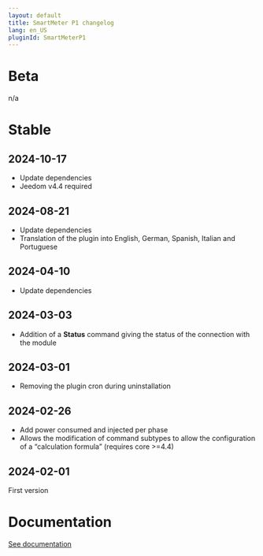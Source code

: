 ```yaml
---
layout: default
title: SmartMeter P1 changelog
lang: en_US
pluginId: SmartMeterP1
---
```


# Beta

n/a

# Stable

## 2024-10-17

- Update dependencies
- Jeedom v4.4 required

## 2024-08-21

- Update dependencies
- Translation of the plugin into English, German, Spanish, Italian and Portuguese

## 2024-04-10

- Update dependencies

## 2024-03-03

- Addition of a **Status** command giving the status of the connection with the module

## 2024-03-01

- Removing the plugin cron during uninstallation

## 2024-02-26

- Add power consumed and injected per phase
- Allows the modification of command subtypes to allow the configuration of a “calculation formula” (requires core >=4.4)

## 2024-02-01

First version

# Documentation

[See documentation]({{site.baseurl}}/{{page.pluginId}}/{{page.lang}})
